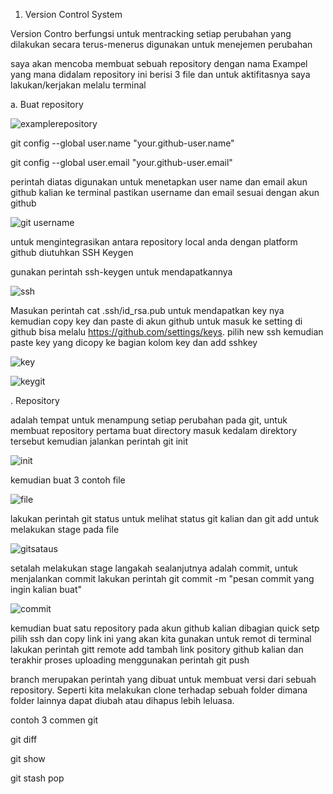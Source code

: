 
1. Version Control System

Version Contro berfungsi untuk mentracking setiap perubahan yang dilakukan secara terus-menerus digunakan untuk menejemen perubahan 

saya akan mencoba membuat sebuah repository dengan nama Exampel yang mana didalam repository ini berisi 3 file dan untuk aktifitasnya saya lakukan/kerjakan melalu terminal
  
  a. Buat repository 
  
  ![examplerepository](https://github.com/andriwisnu234/Devops_Dumbwasy_Andri_Wisnu/assets/135598387/a27469b4-0cb5-4ee4-ae36-70761b8fc339)

git config --global user.name "your.github-user.name"

git config --global user.email "your.github-user.email"

perintah diatas digunakan untuk menetapkan user name dan email akun github kalian ke terminal pastikan username dan email sesuai dengan akun github

![git username](https://github.com/andriwisnu234/Devops_Dumbwasy_Andri_Wisnu/assets/135598387/49cf73c3-3ec8-4669-b697-fa97874bc6d0)

untuk mengintegrasikan antara repository local anda dengan platform github diutuhkan SSH Keygen

 gunakan perintah ssh-keygen untuk mendapatkannya
 
 ![ssh](https://github.com/andriwisnu234/Devops_Dumbwasy_Andri_Wisnu/assets/135598387/ccb99842-7c06-44b7-979e-12ac02c46ec9)

Masukan perintah cat .ssh/id_rsa.pub untuk mendapatkan key nya kemudian copy key dan paste di akun github untuk masuk ke setting di github bisa melalu https://github.com/settings/keys. pilih new ssh kemudian paste key yang dicopy ke bagian kolom key dan add sshkey

![key](https://github.com/andriwisnu234/Devops_Dumbwasy_Andri_Wisnu/assets/135598387/4367b7dc-1b70-4034-8d17-c92dac435133)

![keygit](https://github.com/andriwisnu234/Devops_Dumbwasy_Andri_Wisnu/assets/135598387/57a7c9f7-f054-4956-a114-88924a4bbc70)

 . Repository
 
 adalah tempat untuk menampung setiap perubahan pada git, untuk membuat repository pertama buat directory masuk kedalam direktory tersebut kemudian jalankan perintah git init

![init](https://github.com/andriwisnu234/Devops_Dumbwasy_Andri_Wisnu/assets/135598387/1222f28d-1dc0-407c-8cf6-608c6396bed4)

 kemudian buat 3 contoh file
 
 ![file](https://github.com/andriwisnu234/Devops_Dumbwasy_Andri_Wisnu/assets/135598387/b9ced3ac-d6a3-4777-a129-9de93c842ce5)

lakukan perintah git status untuk melihat status git kalian dan git add untuk melakukan stage pada file 

![gitsataus](https://github.com/andriwisnu234/Devops_Dumbwasy_Andri_Wisnu/assets/135598387/8f02c379-1a13-4dae-a766-96522ac283dd)

setalah melakukan stage langakah sealanjutnya adalah commit, untuk menjalankan commit lakukan perintah git commit -m "pesan commit yang ingin kalian buat"

![commit](https://github.com/andriwisnu234/Devops_Dumbwasy_Andri_Wisnu/assets/135598387/03b7d9a2-24a0-4374-9895-a001fc76df8e)

kemudian buat satu repository pada akun github kalian dibagian quick setp pilih ssh dan copy link ini yang akan kita gunakan untuk remot di terminal lakukan perintah gitt remote add tambah link pository github kalian dan terakhir proses uploading menggunakan perintah git push



branch merupakan perintah yang dibuat untuk membuat versi dari sebuah repository. Seperti kita melakukan clone terhadap sebuah folder dimana folder lainnya dapat diubah atau dihapus lebih leluasa.

contoh 3 commen git

git diff

git show

git stash pop






